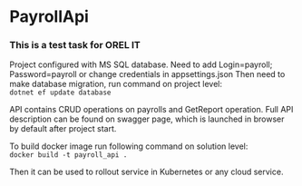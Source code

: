 # PayrollApi
### This is a test task for OREL IT

Project configured with MS SQL database. Need to add Login=payroll; Password=payroll or change credentials in appsettings.json
Then need to make database migration, run command on project level:\
`dotnet ef update database`

API contains CRUD operations on payrolls and GetReport operation.
Full API description can be found on swagger page, which is launched in browser by default after project start.

To build docker image run following command on solution level:\
`docker build -t payroll_api .`

Then it can be used to rollout service in Kubernetes or any cloud service.
